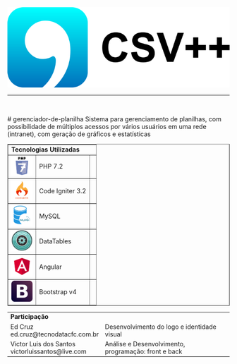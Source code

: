 <img src="assets/readme/csv_logo.png" />
<br>
<hr>
<br>
<p>
# gerenciador-de-planilha
Sistema para gerenciamento de planilhas, com possibilidade de múltiplos acessos por vários usuários em uma rede (intranet), com geração de gráficos e estatísticas
</p>

<table border="1">
	<tr>
		<td colspan="3">
			<b>Tecnologias Utilizadas</b>
		</td>
	</tr>
	<tr>
		<td>
			<img src="assets/readme/php7.png" width="48px" />
		</td>
		<td>PHP 7.2</td>
		<td></td>
	</tr>
	<tr>
		<td>
			<img src="assets/readme/ci.jpg" width="48px" />
		</td>
		<td>Code Igniter 3.2</td>
		<td></td>
	</tr>
	<tr>
		<td>
			<img src="assets/readme/mysql.png" width="48px" />
		</td>
		<td>MySQL</td>
		<td></td>
	</tr>
	<tr>
		<td>
			<img src="assets/readme/datatable.png" width="48px" />
		</td>
		<td>DataTables</td>
		<td></td>
	</tr>
	<tr>
		<td>
			<img src="assets/readme/angular.png" width="48px" />
		</td>
		<td>Angular</td>
		<td></td>
	</tr>
	<tr>
		<td>
			<img src="assets/readme/bootstrap.jpeg" width="48px" />
		</td>
		<td>Bootstrap v4</td>
		<td></td>
	</tr>
</table>


<table border="0">
	<tr>
		<td colspan="2">
			<b>Participação</b>
		</td>
	</tr>
	<tr>
		<td>
			Ed Cruz<br/>
			ed.cruz@tecnodatacfc.com.br
		</td>
		<td>
			Desenvolvimento do logo e identidade visual
		</td>
	</tr>
	<tr>
		<td>
			Victor Luis dos Santos<br/>
			victorluissantos@live.com
		</td>
		<td>
			Análise e Desenvolvimento, programação: front e back
		</td>
	</tr>
</table>